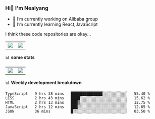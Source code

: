 ### Hi👋 I'm Nealyang

- 🔭 I’m currently working on Alibaba group
- 🌱 I’m currently learning React,JavaScript


I think these code repositories are okay...

<table>
  <tbody>
    <tr>
      <td>
        <a href="https://github.com/Nealyang/React-Express-Blog-Demo">
          <img align="center" src="https://github-readme-stats.vercel.app/api/pin/?username=Nealyang&repo=React-Express-Blog-Demo&theme=chartreuse-dark" />
        </a>
      </td>
       <td>
        <a href="https://github.com/Nealyang/PersonalBlog">
          <img align="center" src="https://github-readme-stats.vercel.app/api/pin/?username=Nealyang&repo=PersonalBlog&theme=chartreuse-dark" />
        </a>
      </td>
    </tr>
  </tbody>
</table>

📊 **some stats**


<table>
  <tbody>
    <tr>
      <td>
          <img align="center" src="https://github-readme-stats.vercel.app/api?username=Nealyang&theme=chartreuse-dark&show_icons=true" />
      </td>
       <td>
          <img align="center" src="https://github-readme-stats.vercel.app/api/top-langs/?username=Nealyang&theme=chartreuse-dark" />
      </td>
    </tr>
  </tbody>
</table>

📊 **Weekly development breakdown**

<!--START_SECTION:waka-->
```text
TypeScript   9 hrs 38 mins   ██████████████░░░░░░░░░░░   55.40 % 
LESS         2 hrs 43 mins   ████░░░░░░░░░░░░░░░░░░░░░   15.62 % 
HTML         2 hrs 13 mins   ███▒░░░░░░░░░░░░░░░░░░░░░   12.75 % 
JavaScript   2 hrs 12 mins   ███░░░░░░░░░░░░░░░░░░░░░░   12.65 % 
JSON         36 mins         █░░░░░░░░░░░░░░░░░░░░░░░░   03.50 % 
```
<!--END_SECTION:waka-->
